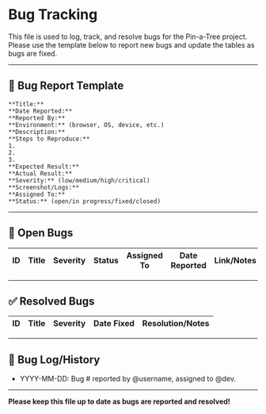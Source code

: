 # Bug Tracking

This file is used to log, track, and resolve bugs for the Pin-a-Tree project.
Please use the template below to report new bugs and update the tables as bugs are fixed.

---

## 🐞 Bug Report Template

```
**Title:**  
**Date Reported:**  
**Reported By:**  
**Environment:** (browser, OS, device, etc.)  
**Description:**  
**Steps to Reproduce:**  
1.  
2.  
3.  
**Expected Result:**  
**Actual Result:**  
**Severity:** (low/medium/high/critical)  
**Screenshot/Logs:**  
**Assigned To:**  
**Status:** (open/in progress/fixed/closed)
```

---

## 🚨 Open Bugs

| ID  | Title                | Severity | Status        | Assigned To | Date Reported | Link/Notes         |
|-----|----------------------|----------|---------------|-------------|---------------|--------------------|

---

## ✅ Resolved Bugs

| ID  | Title                | Severity | Date Fixed    | Resolution/Notes      |
|-----|----------------------|----------|--------------|----------------------|

---

## 📝 Bug Log/History

- YYYY-MM-DD: Bug # reported by @username, assigned to @dev.

---

**Please keep this file up to date as bugs are reported and resolved!** 